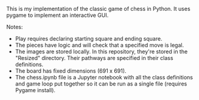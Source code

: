 This is my implementation of the classic game of chess in Python. It uses pygame to implement an interactive GUI.

Notes:
* Play requires declaring starting square and ending square.
* The pieces have logic and will check that a specified move is legal.
* The images are stored locally. In this repository, they're stored in the "Resized" directory. Their pathways are specified in their class definitions.
* The board has fixed dimensions (691 x 691).
* The chess.ipynb file is a Jupyter notebook with all the class definitions and game loop put together so it can be run as a single file (requires Pygame install).
